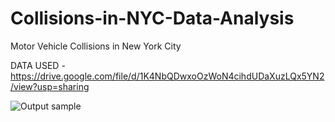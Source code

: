 # Collisions-in-NYC-Data-Analysis
Motor Vehicle Collisions in New York City

DATA USED - https://drive.google.com/file/d/1K4NbQDwxoOzWoN4cihdUDaXuzLQx5YN2/view?usp=sharing

![Output sample](https://github.com/dear-s/Collisions-in-NYC-Data-Analysis/blob/master/nyc_project_analysis.gif)
